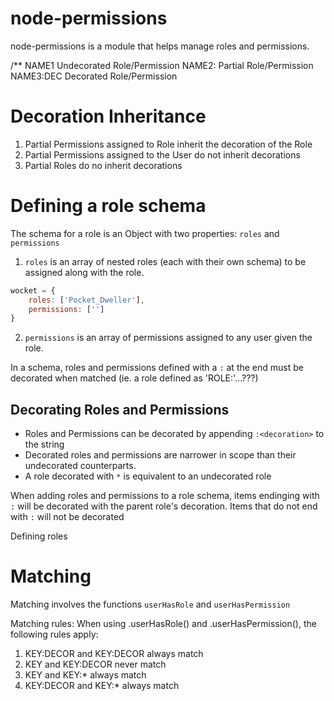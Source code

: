 node-permissions
================

node-permissions is a module that helps manage roles and permissions.

/**
  NAME1        Undecorated Role/Permission
  NAME2:       Partial Role/Permission
  NAME3:DEC    Decorated Role/Permission
 
# Decoration Inheritance
1.  Partial Permissions assigned to Role inherit the decoration of the Role
2.  Partial Permissions assigned to the User do not inherit decorations
3.  Partial Roles do no inherit decorations
 

# Defining a role schema
The schema for a role is an Object with two properties: `roles` and `permissions`
1. `roles` is an array of nested roles (each with their own schema) to be assigned along with the role. 
```javascript
wocket = {
	roles: ['Pocket_Dweller'],
	permissions: ['']
}
```
2. `permissions` is an array of permissions assigned to any user given the role.

In a schema, roles and permissions defined with a `:` at the end must be decorated when matched (ie. a role defined as 'ROLE:'...???)

## Decorating Roles and Permissions
* Roles and Permissions can be decorated by appending `:<decoration>` to the string
* Decorated roles and permissions are narrower in scope than their undecorated counterparts.
* A role decorated with `*` is equivalent to an undecorated role

When adding roles and permissions to a role schema, items endinging with `:` will be decorated with the parent role's decoration.  Items that do not end with `:` will not be decorated
 
Defining roles
 
# Matching
Matching involves the functions `userHasRole` and `userHasPermission`

Matching rules:
When using .userHasRole() and .userHasPermission(), the following rules apply:
1. KEY:DECOR and KEY:DECOR always match
2. KEY and KEY:DECOR never match
3. KEY and KEY:* always match
4. KEY:DECOR and KEY:* always match
